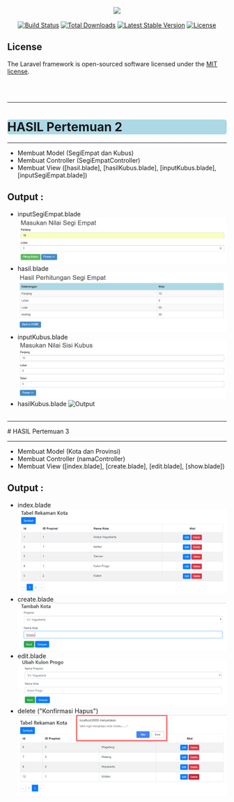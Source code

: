 <p align="center"><img src="https://laravel.com/assets/img/components/logo-laravel.svg"></p>

<p align="center">
<a href="https://travis-ci.org/laravel/framework"><img src="https://travis-ci.org/laravel/framework.svg" alt="Build Status"></a>
<a href="https://packagist.org/packages/laravel/framework"><img src="https://poser.pugx.org/laravel/framework/d/total.svg" alt="Total Downloads"></a>
<a href="https://packagist.org/packages/laravel/framework"><img src="https://poser.pugx.org/laravel/framework/v/stable.svg" alt="Latest Stable Version"></a>
<a href="https://packagist.org/packages/laravel/framework"><img src="https://poser.pugx.org/laravel/framework/license.svg" alt="License"></a>
</p>

## License

The Laravel framework is open-sourced software licensed under the [MIT license](https://opensource.org/licenses/MIT).

<br/><br/>
<hr/>
<h1 style=" background-color: lightblue; border-radius: 5px;">HASIL Pertemuan 2</h1>
<hr/>

* Membuat Model (SegiEmpat dan Kubus)
* Membuat Controller (SegiEmpatController)
* Membuat View ([hasil.blade], [hasilKubus.blade], [inputKubus.blade], [inputSegiEmpat.blade])

## Output :
* inputSegiEmpat.blade
  ![Output](./ss_output/inputSegiEmpat.png)
* hasil.blade
  ![Output](./ss_output/hasilPerhitunganSegiEmpat.png)
* inputKubus.blade
  ![Output](./ss_output/inputKubus.png)
* hasilKubus.blade
  ![Output](./ss_output/inputPerhitunganKubus.png)
<br/><br/>
<hr/>
# HASIL Pertemuan 3
<hr/>

* Membuat Model (Kota dan Provinsi)
* Membuat Controller (namaController)
* Membuat View ([index.blade], [create.blade], [edit.blade], [show.blade])

## Output :
* index.blade
  ![Output](./ss_output/indexKota.png)
* create.blade
  ![Output](./ss_output/tambahKota.png)
* edit.blade
  ![Output](./ss_output/editKota.png)
* delete ("Konfirmasi Hapus")
  ![Output](./ss_output/konfirmasiDeletKota.png)